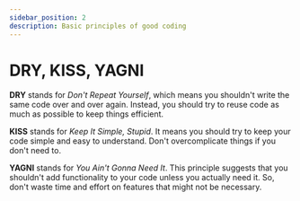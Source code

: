 ```yaml
---
sidebar_position: 2
description: Basic principles of good coding
---
```


# DRY, KISS, YAGNI

**DRY** stands for _Don't Repeat Yourself_, which means you shouldn't write the
same code over and over again. Instead, you should try to reuse code as much as
possible to keep things efficient.

**KISS** stands for _Keep It Simple, Stupid_. It means you should try to keep
your code simple and easy to understand. Don't overcomplicate things if you
don't need to.

**YAGNI** stands for _You Ain't Gonna Need It_. This principle suggests that you
shouldn't add functionality to your code unless you actually need it. So, don't
waste time and effort on features that might not be necessary.
